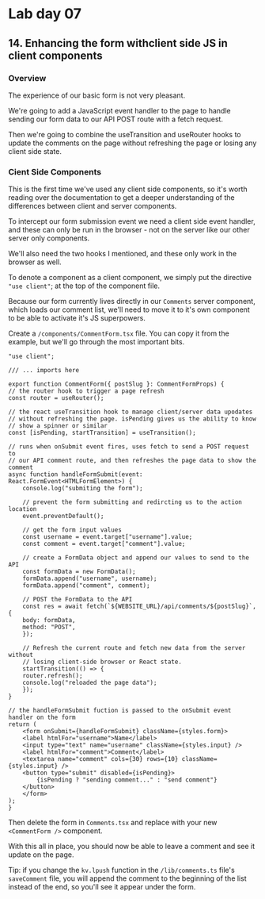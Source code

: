 # Lab day 07

## 14. Enhancing the form withclient side JS in client components

### Overview

The experience of our basic form is not very pleasant.

We're going to add a JavaScript event handler to the page to handle sending our form data to our API POST route with a fetch request.

Then we're going to combine the useTransition and useRouter hooks to update the comments on the page without refreshing the page or losing any client side state.

### Cient Side Components

This is the first time we've used any client side components, so it's worth reading over the documentation to get a deeper understanding of the differences between client and server components.

To intercept our form submission event we need a client side event handler, and these can only be run in the browser - not on the server like our other server only components.

We'll also need the two hooks I mentioned, and these only work in the browser as well.

To denote a component as a client component, we simply put the directive `"use client"`; at the top of the component file.

Because our form currently lives directly in our `Comments` server component, which loads our comment list, we'll need to move it to it's own component to be able to activate it's JS superpowers.

Create a `/components/CommentForm.tsx` file. You can copy it from the example, but we'll go through the most important bits.

    "use client";

    /// ... imports here

    export function CommentForm({ postSlug }: CommentFormProps) {
    // the router hook to trigger a page refresh
    const router = useRouter();

    // the react useTransition hook to manage client/server data upodates
    // without refreshing the page. isPending gives us the ability to know
    // show a spinner or similar
    const [isPending, startTransition] = useTransition();

    // runs when onSubmit event fires, uses fetch to send a POST request to
    // our API comment route, and then refreshes the page data to show the comment
    async function handleFormSubmit(event: React.FormEvent<HTMLFormElement>) {
        console.log("submiting the form");

        // prevent the form submitting and redircting us to the action location
        event.preventDefault();

        // get the form input values
        const username = event.target["username"].value;
        const comment = event.target["comment"].value;

        // create a FormData object and append our values to send to the API
        const formData = new FormData();
        formData.append("username", username);
        formData.append("comment", comment);

        // POST the FormData to the API
        const res = await fetch(`${WEBSITE_URL}/api/comments/${postSlug}`, {
        body: formData,
        method: "POST",
        });

        // Refresh the current route and fetch new data from the server without
        // losing client-side browser or React state.
        startTransition(() => {
        router.refresh();
        console.log("reloaded the page data");
        });
    }

    // the handleFormSubmit fuction is passed to the onSubmit event handler on the form
    return (
        <form onSubmit={handleFormSubmit} className={styles.form}>
        <label htmlFor="username">Name</label>
        <input type="text" name="username" className={styles.input} />
        <label htmlFor="comment">Comment</label>
        <textarea name="comment" cols={30} rows={10} className={styles.input} />
        <button type="submit" disabled={isPending}>
            {isPending ? "sending comment..." : "send comment"}
        </button>
        </form>
    );
    }

Then delete the form in `Comments.tsx` and replace with your new `<CommentForm />` component.

With this all in place, you should now be able to leave a comment and see it update on the page.

Tip: if you change the `kv.lpush` function in the `/lib/comments.ts` file's `saveComment` file, you will append the comment to the beginning of the list instead of the end, so you'll see it appear under the form.
